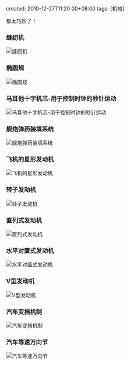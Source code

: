 created: 2010-12-27T11:20:00+08:00
tags: [机械]

都太巧妙了！

### 缝纫机

![缝纫机](/media/other/缝纫机.gif)

### 椭圆规

![椭圆规](/media/other/椭圆规.gif)

### 马耳他十字机芯-用于控制时钟的秒针运动

![马耳他十字机芯-用于控制时钟的秒针运动](/media/other/马耳他十字机芯-用于控制时钟的秒针运动.gif)

### 舰炮弹药装填系统

![舰炮弹药装填系统](/media/other/舰炮弹药装填系统.gif)

### 飞机的星形发动机

![飞机的星形发动机](/media/other/飞机的星形发动机.gif)

### 转子发动机

![转子发动机](/media/other/转子发动机.gif)

### 直列式发动机

![直列式发动机](/media/other/直列式发动机.gif)

### 水平对置式发动机

![水平对置式发动机](/media/other/水平对置式发动机.gif)

### V型发动机

![V型发动机](/media/other/V型发动机.gif)

### 汽车变挡机制

![汽车变挡机制](/media/other/汽车变挡机制.gif)

### 汽车等速万向节

![汽车等速万向节](/media/other/汽车等速万向节.gif)
